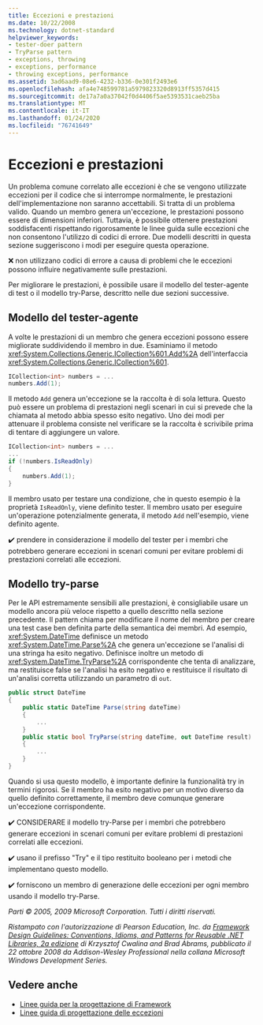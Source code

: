 ```yaml
---
title: Eccezioni e prestazioni
ms.date: 10/22/2008
ms.technology: dotnet-standard
helpviewer_keywords:
- tester-doer pattern
- TryParse pattern
- exceptions, throwing
- exceptions, performance
- throwing exceptions, performance
ms.assetid: 3ad6aad9-08e6-4232-b336-0e301f2493e6
ms.openlocfilehash: afa4e748599781a5979823320d8913ff5357d415
ms.sourcegitcommit: de17a7a0a37042f0d4406f5ae5393531caeb25ba
ms.translationtype: MT
ms.contentlocale: it-IT
ms.lasthandoff: 01/24/2020
ms.locfileid: "76741649"
---
```

# <a name="exceptions-and-performance"></a>Eccezioni e prestazioni
Un problema comune correlato alle eccezioni è che se vengono utilizzate eccezioni per il codice che si interrompe normalmente, le prestazioni dell'implementazione non saranno accettabili. Si tratta di un problema valido. Quando un membro genera un'eccezione, le prestazioni possono essere di dimensioni inferiori. Tuttavia, è possibile ottenere prestazioni soddisfacenti rispettando rigorosamente le linee guida sulle eccezioni che non consentono l'utilizzo di codici di errore. Due modelli descritti in questa sezione suggeriscono i modi per eseguire questa operazione.

 ❌ non utilizzano codici di errore a causa di problemi che le eccezioni possono influire negativamente sulle prestazioni.

 Per migliorare le prestazioni, è possibile usare il modello del tester-agente di test o il modello try-Parse, descritto nelle due sezioni successive.

## <a name="tester-doer-pattern"></a>Modello del tester-agente
 A volte le prestazioni di un membro che genera eccezioni possono essere migliorate suddividendo il membro in due. Esaminiamo il metodo <xref:System.Collections.Generic.ICollection%601.Add%2A> dell'interfaccia <xref:System.Collections.Generic.ICollection%601>.

```csharp
ICollection<int> numbers = ...
numbers.Add(1);
```

 Il metodo `Add` genera un'eccezione se la raccolta è di sola lettura. Questo può essere un problema di prestazioni negli scenari in cui si prevede che la chiamata al metodo abbia spesso esito negativo. Uno dei modi per attenuare il problema consiste nel verificare se la raccolta è scrivibile prima di tentare di aggiungere un valore.

```csharp
ICollection<int> numbers = ...
...
if (!numbers.IsReadOnly)
{
    numbers.Add(1);
}
```

 Il membro usato per testare una condizione, che in questo esempio è la proprietà `IsReadOnly`, viene definito tester. Il membro usato per eseguire un'operazione potenzialmente generata, il metodo `Add` nell'esempio, viene definito agente.

 ✔️ prendere in considerazione il modello del tester per i membri che potrebbero generare eccezioni in scenari comuni per evitare problemi di prestazioni correlati alle eccezioni.

## <a name="try-parse-pattern"></a>Modello try-parse
 Per le API estremamente sensibili alle prestazioni, è consigliabile usare un modello ancora più veloce rispetto a quello descritto nella sezione precedente. Il pattern chiama per modificare il nome del membro per creare una test case ben definita parte della semantica dei membri. Ad esempio, <xref:System.DateTime> definisce un metodo <xref:System.DateTime.Parse%2A> che genera un'eccezione se l'analisi di una stringa ha esito negativo. Definisce inoltre un metodo di <xref:System.DateTime.TryParse%2A> corrispondente che tenta di analizzare, ma restituisce false se l'analisi ha esito negativo e restituisce il risultato di un'analisi corretta utilizzando un parametro di `out`.

```csharp
public struct DateTime
{
    public static DateTime Parse(string dateTime)
    {
        ...
    }
    public static bool TryParse(string dateTime, out DateTime result)
    {
        ...
    }
}
```

 Quando si usa questo modello, è importante definire la funzionalità try in termini rigorosi. Se il membro ha esito negativo per un motivo diverso da quello definito correttamente, il membro deve comunque generare un'eccezione corrispondente.

 ✔️ CONSIDERARE il modello try-Parse per i membri che potrebbero generare eccezioni in scenari comuni per evitare problemi di prestazioni correlati alle eccezioni.

 ✔️ usano il prefisso "Try" e il tipo restituito booleano per i metodi che implementano questo modello.

 ✔️ forniscono un membro di generazione delle eccezioni per ogni membro usando il modello try-Parse.

 *Parti © 2005, 2009 Microsoft Corporation. Tutti i diritti riservati.*

 *Ristampato con l'autorizzazione di Pearson Education, Inc. da [Framework Design Guidelines: Conventions, Idioms, and Patterns for Reusable .NET Libraries, 2a edizione](https://www.informit.com/store/framework-design-guidelines-conventions-idioms-and-9780321545619) di Krzysztof Cwalina and Brad Abrams, pubblicato il 22 ottobre 2008 da Addison-Wesley Professional nella collana Microsoft Windows Development Series.*

## <a name="see-also"></a>Vedere anche

- [Linee guida per la progettazione di Framework](../../../docs/standard/design-guidelines/index.md)
- [Linee guida di progettazione delle eccezioni](../../../docs/standard/design-guidelines/exceptions.md)
